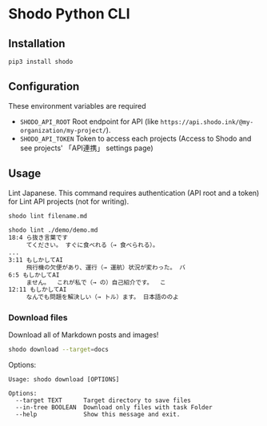 # Shodo Python CLI

## Installation

```bash
pip3 install shodo
```

## Configuration

These environment variables are required

* `SHODO_API_ROOT` Root endpoint for API (like `https://api.shodo.ink/@my-organization/my-project/`).
* `SHODO_API_TOKEN` Token to access each projects (Access to Shodo and see projects' 「API連携」 settings page)

## Usage

Lint Japanese.
This command requires authentication (API root and a token) for Lint API projects (not for writing).

```bash
shodo lint filename.md
```

```bash
shodo lint ./demo/demo.md                                                                                          15:18:27
18:4 ら抜き言葉です
     てください。 すぐに食べれる（→ 食べられる）。
...
3:11 もしかしてAI
     飛行機の欠便があり、運行（→ 運航）状況が変わった。 バ
6:5 もしかしてAI
     ません。  これが私で（→ の）自己紹介です。  こ
12:11 もしかしてAI
     なんでも問題を解決しい（→ トル）ます。 日本語ののよ
```

### Download files

Download all of Markdown posts and images!

```bash
shodo download --target=docs
```

Options:

```
Usage: shodo download [OPTIONS]

Options:
  --target TEXT      Target directory to save files
  --in-tree BOOLEAN  Download only files with task Folder
  --help             Show this message and exit.
```
